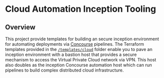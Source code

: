 # Cloud Automation Inception Tooling

## Overview

This project provide templates for building an secure inception environment for automating deployments via [Concourse](https://concourse.ci/) pipelines. The Terraform templates provided in the [`/templates/cloud`](templates/cloud) folder enable you to pave an inception environment with a bastion host that provides a secure mechanism to access the Virtual Private Cloud network via VPN. This host also doubles as the inception Concourse automation host which can run pipelines to build complex distributed cloud infrastructure.
